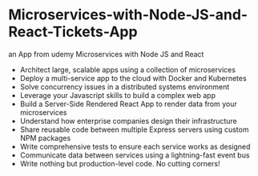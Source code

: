 # Microservices-with-Node-JS-and-React-Tickets-App
an App from udemy Microservices with Node JS and React


- Architect large, scalable apps using a collection of microservices
- Deploy a multi-service app to the cloud with Docker and Kubernetes
- Solve concurrency issues in a distributed systems environment
- Leverage your Javascript skills to build a complex web app
- Build a Server-Side Rendered React App to render data from your microservices
- Understand how enterprise companies design their infrastructure
- Share reusable code between multiple Express servers using custom NPM packages
- Write comprehensive tests to ensure each service works as designed
- Communicate data between services using a lightning-fast event bus
- Write nothing but production-level code. No cutting corners!

